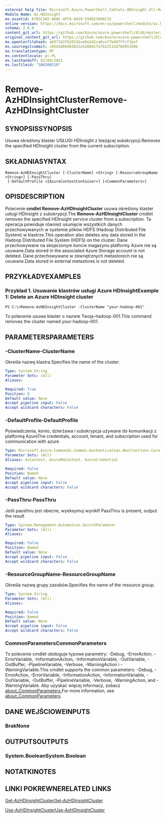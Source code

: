 ```yaml
---
external help file: Microsoft.Azure.PowerShell.Cmdlets.HDInsight.dll-Help.xml
Module Name: Az.HDInsight
ms.assetid: 87B3C102-0A8C-4FFA-8429-594D2360AC32
online version: https://docs.microsoft.com/en-us/powershell/module/az.hdinsight/remove-azhdinsightcluster
schema: 2.0.0
content_git_url: https://github.com/Azure/azure-powershell/blob/master/src/HDInsight/HDInsight/help/Remove-AzHDInsightCluster.md
original_content_git_url: https://github.com/Azure/azure-powershell/blob/master/src/HDInsight/HDInsight/help/Remove-AzHDInsightCluster.md
ms.openlocfilehash: ab97162fb2651bce8e242ca0cef7b497ffcf1bef
ms.sourcegitcommit: c05d3d669b5631e526841f47b22513d78495350b
ms.translationtype: MT
ms.contentlocale: pl-PL
ms.lasthandoff: 02/09/2021
ms.locfileid: "100200210"
---
```

# <span data-ttu-id="046dc-101">Remove-AzHDInsightCluster</span><span class="sxs-lookup"><span data-stu-id="046dc-101">Remove-AzHDInsightCluster</span></span>

## <span data-ttu-id="046dc-102">SYNOPSIS</span><span class="sxs-lookup"><span data-stu-id="046dc-102">SYNOPSIS</span></span>
<span data-ttu-id="046dc-103">Usuwa określony klaster USŁUGI HDInsight z bieżącej subskrypcji.</span><span class="sxs-lookup"><span data-stu-id="046dc-103">Removes the specified HDInsight cluster from the current subscription.</span></span>

## <span data-ttu-id="046dc-104">SKŁADNIA</span><span class="sxs-lookup"><span data-stu-id="046dc-104">SYNTAX</span></span>

```
Remove-AzHDInsightCluster [-ClusterName] <String> [-ResourceGroupName <String>] [-PassThru]
 [-DefaultProfile <IAzureContextContainer>] [<CommonParameters>]
```

## <span data-ttu-id="046dc-105">OPIS</span><span class="sxs-lookup"><span data-stu-id="046dc-105">DESCRIPTION</span></span>
<span data-ttu-id="046dc-106">Polecenie **cmdlet Remove-AzHDInsightCluster** usuwa określony klaster usługi HDInsight z subskrypcji.</span><span class="sxs-lookup"><span data-stu-id="046dc-106">The **Remove-AzHDInsightCluster** cmdlet removes the specified HDInsight service cluster from a subscription.</span></span>
<span data-ttu-id="046dc-107">Ta operacja powoduje również usunięcie wszystkich danych przechowywanych w systemie plików HDFS (Hadoop Distributed File System) w klastrze.</span><span class="sxs-lookup"><span data-stu-id="046dc-107">This operation also deletes any data stored in the Hadoop Distributed File System (HDFS) on the cluster.</span></span>
<span data-ttu-id="046dc-108">Dane przechowywane na skojarzonym koncie magazynu platformy Azure nie są usuwane.</span><span class="sxs-lookup"><span data-stu-id="046dc-108">Data stored in the associated Azure Storage account is not deleted.</span></span>
<span data-ttu-id="046dc-109">Dane przechowywane w zewnętrznych metastorech nie są usuwane.</span><span class="sxs-lookup"><span data-stu-id="046dc-109">Data stored in external metastores is not deleted.</span></span>

## <span data-ttu-id="046dc-110">PRZYKŁADY</span><span class="sxs-lookup"><span data-stu-id="046dc-110">EXAMPLES</span></span>

### <span data-ttu-id="046dc-111">Przykład 1. Usuwanie klastrów usługi Azure HDInsight</span><span class="sxs-lookup"><span data-stu-id="046dc-111">Example 1: Delete an Azure HDInsight cluster</span></span>
```
PS C:\>Remove-AzHDInsightCluster -ClusterName "your-hadoop-001"
```

<span data-ttu-id="046dc-112">To polecenie usuwa klaster o nazwie Twoja-hadoop-001.</span><span class="sxs-lookup"><span data-stu-id="046dc-112">This command removes the cluster named your-hadoop-001.</span></span>

## <span data-ttu-id="046dc-113">PARAMETERS</span><span class="sxs-lookup"><span data-stu-id="046dc-113">PARAMETERS</span></span>

### <span data-ttu-id="046dc-114">-ClusterName</span><span class="sxs-lookup"><span data-stu-id="046dc-114">-ClusterName</span></span>
<span data-ttu-id="046dc-115">Określa nazwę klastra.</span><span class="sxs-lookup"><span data-stu-id="046dc-115">Specifies the name of the cluster.</span></span>

```yaml
Type: System.String
Parameter Sets: (All)
Aliases:

Required: True
Position: 0
Default value: None
Accept pipeline input: False
Accept wildcard characters: False
```

### <span data-ttu-id="046dc-116">-DefaultProfile</span><span class="sxs-lookup"><span data-stu-id="046dc-116">-DefaultProfile</span></span>
<span data-ttu-id="046dc-117">Poświadczenia, konto, dzierżawa i subskrypcja używane do komunikacji z platformą Azure</span><span class="sxs-lookup"><span data-stu-id="046dc-117">The credentials, account, tenant, and subscription used for communication with azure</span></span>

```yaml
Type: Microsoft.Azure.Commands.Common.Authentication.Abstractions.Core.IAzureContextContainer
Parameter Sets: (All)
Aliases: AzContext, AzureRmContext, AzureCredential

Required: False
Position: Named
Default value: None
Accept pipeline input: False
Accept wildcard characters: False
```

### <span data-ttu-id="046dc-118">-PassThru</span><span class="sxs-lookup"><span data-stu-id="046dc-118">-PassThru</span></span>
<span data-ttu-id="046dc-119">Jeśli passthru jest obecne, wyeksymuj wynik</span><span class="sxs-lookup"><span data-stu-id="046dc-119">If PassThru is present, output the result</span></span>

```yaml
Type: System.Management.Automation.SwitchParameter
Parameter Sets: (All)
Aliases:

Required: False
Position: Named
Default value: None
Accept pipeline input: False
Accept wildcard characters: False
```

### <span data-ttu-id="046dc-120">-ResourceGroupName</span><span class="sxs-lookup"><span data-stu-id="046dc-120">-ResourceGroupName</span></span>
<span data-ttu-id="046dc-121">Określa nazwę grupy zasobów.</span><span class="sxs-lookup"><span data-stu-id="046dc-121">Specifies the name of the resource group.</span></span>

```yaml
Type: System.String
Parameter Sets: (All)
Aliases:

Required: False
Position: Named
Default value: None
Accept pipeline input: False
Accept wildcard characters: False
```

### <span data-ttu-id="046dc-122">CommonParameters</span><span class="sxs-lookup"><span data-stu-id="046dc-122">CommonParameters</span></span>
<span data-ttu-id="046dc-123">To polecenie cmdlet obsługuje typowe parametry: -Debug, -ErrorAction, -ErrorVariable, -InformationAction, -InformationVariable, -OutVariable, -OutBuffer, -PipelineVariable, -Verbose, -WarningAction i -WarningVariable.</span><span class="sxs-lookup"><span data-stu-id="046dc-123">This cmdlet supports the common parameters: -Debug, -ErrorAction, -ErrorVariable, -InformationAction, -InformationVariable, -OutVariable, -OutBuffer, -PipelineVariable, -Verbose, -WarningAction, and -WarningVariable.</span></span> <span data-ttu-id="046dc-124">Aby uzyskać więcej informacji, zobacz [about_CommonParameters.](http://go.microsoft.com/fwlink/?LinkID=113216)</span><span class="sxs-lookup"><span data-stu-id="046dc-124">For more information, see [about_CommonParameters](http://go.microsoft.com/fwlink/?LinkID=113216).</span></span>

## <span data-ttu-id="046dc-125">DANE WEJŚCIOWE</span><span class="sxs-lookup"><span data-stu-id="046dc-125">INPUTS</span></span>

### <span data-ttu-id="046dc-126">Brak</span><span class="sxs-lookup"><span data-stu-id="046dc-126">None</span></span>
## <span data-ttu-id="046dc-127">OUTPUTS</span><span class="sxs-lookup"><span data-stu-id="046dc-127">OUTPUTS</span></span>

### <span data-ttu-id="046dc-128">System.Boolean</span><span class="sxs-lookup"><span data-stu-id="046dc-128">System.Boolean</span></span>
## <span data-ttu-id="046dc-129">NOTATKI</span><span class="sxs-lookup"><span data-stu-id="046dc-129">NOTES</span></span>

## <span data-ttu-id="046dc-130">LINKI POKREWNE</span><span class="sxs-lookup"><span data-stu-id="046dc-130">RELATED LINKS</span></span>

[<span data-ttu-id="046dc-131">Get-AzHDInsightCluster</span><span class="sxs-lookup"><span data-stu-id="046dc-131">Get-AzHDInsightCluster</span></span>](./Get-AzHDInsightCluster.md)

[<span data-ttu-id="046dc-132">Use-AzHDInsightCluster</span><span class="sxs-lookup"><span data-stu-id="046dc-132">Use-AzHDInsightCluster</span></span>](./Use-AzHDInsightCluster.md)


